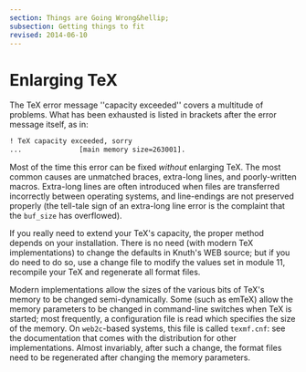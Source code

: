 ```yaml
---
section: Things are Going Wrong&hellip;
subsection: Getting things to fit
revised: 2014-06-10
---
```

# Enlarging TeX

The TeX error message ''capacity exceeded'' covers a multitude of
problems.  What has been exhausted is listed in brackets after the
error message itself, as in:
```latex
! TeX capacity exceeded, sorry
...              [main memory size=263001].
```
Most of the time this error can be fixed
_without_ enlarging TeX. The most common causes are unmatched braces,
extra-long lines, and poorly-written macros. Extra-long lines are
often introduced when files are transferred incorrectly between
operating systems, and line-endings are not preserved properly (the
tell-tale sign of an extra-long line error is the complaint
that the `buf_size` has overflowed).

If you really need to extend your TeX's capacity, the proper method
depends on your installation.  There is no need (with modern TeX
implementations) to change the defaults in Knuth's WEB source;
but if you do need to do so, use a change file to modify the values set in
module 11, recompile your TeX and regenerate all format files.

Modern implementations allow the sizes of the various bits of TeX's
memory to be changed semi-dynamically.  Some (such as emTeX) allow
the memory parameters to be changed in command-line switches when
TeX is started; most frequently, a configuration file is read which
specifies the size of the memory.  On `web2c`-based systems,
this file is called `texmf.cnf`: see the documentation that comes
with the distribution for other implementations.  Almost invariably,
after such a change, the format files need to be regenerated after
changing the memory parameters.

